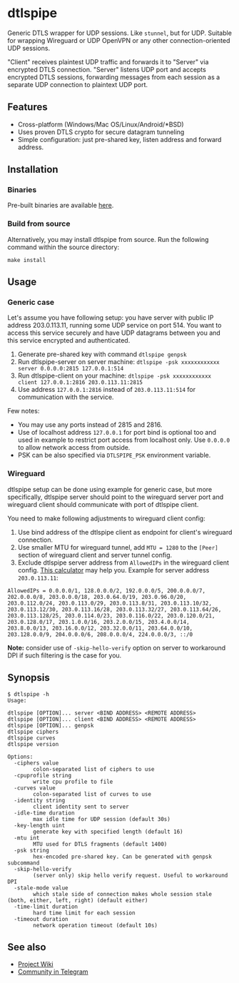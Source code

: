 # dtlspipe

Generic DTLS wrapper for UDP sessions. Like `stunnel`, but for UDP. Suitable for wrapping Wireguard or UDP OpenVPN or any other connection-oriented UDP sessions.

"Client" receives plaintest UDP traffic and forwards it to "Server" via encrypted DTLS connection. "Server" listens UDP port and accepts encrypted DTLS sessions, forwarding messages from each session as a separate UDP connection to plaintext UDP port.

## Features

* Cross-platform (Windows/Mac OS/Linux/Android/\*BSD)
* Uses proven DTLS crypto for secure datagram tunneling
* Simple configuration: just pre-shared key, listen address and forward address.

## Installation

### Binaries

Pre-built binaries are available [here](https://github.com/Snawoot/dtlspipe/releases/latest).

### Build from source

Alternatively, you may install dtlspipe from source. Run the following command within the source directory:

```
make install
```

## Usage

### Generic case

Let's assume you have following setup: you have server with public IP address 203.0.113.11, running some UDP service on port 514. You want to access this service securely and have UDP datagrams between you and this service encrypted and authenticated.

1. Generate pre-shared key with command `dtlspipe genpsk`
2. Run dtlspipe-server on server machine: `dtlspipe -psk xxxxxxxxxxxx server 0.0.0.0:2815 127.0.0.1:514`
3. Run dtlspipe-client on your machine: `dtlspipe -psk xxxxxxxxxxxx client 127.0.0.1:2816 203.0.113.11:2815`
4. Use address `127.0.0.1:2816` instead of `203.0.113.11:514` for communication with the service.

Few notes:

* You may use any ports instead of 2815 and 2816.
* Use of localhost address `127.0.0.1` for port bind is optional too and used in example to restrict port access from localhost only. Use `0.0.0.0` to allow network access from outside.
* PSK can be also specified via `DTLSPIPE_PSK` environment variable.

### Wireguard

dtlspipe setup can be done using example for generic case, but more specifically, dtlspipe server should point to the wireguard server port and wireguard client should communicate with port of dtlspipe client.

You need to make following adjustments to wireguard client config:

1. Use bind address of the dtlspipe client as endpoint for client's wireguard connection.
2. Use smaller MTU for wireguard tunnel, add `MTU = 1280` to the `[Peer]` section of wireguard client and server tunnel config.
3. Exclude dtlspipe server address from `AllowedIPs` in the wireguard client config. [This calculator](https://www.procustodibus.com/blog/2021/03/wireguard-allowedips-calculator/) may help you. Example for server address `203.0.113.11`:

```
AllowedIPs = 0.0.0.0/1, 128.0.0.0/2, 192.0.0.0/5, 200.0.0.0/7, 202.0.0.0/8, 203.0.0.0/18, 203.0.64.0/19, 203.0.96.0/20, 203.0.112.0/24, 203.0.113.0/29, 203.0.113.8/31, 203.0.113.10/32, 203.0.113.12/30, 203.0.113.16/28, 203.0.113.32/27, 203.0.113.64/26, 203.0.113.128/25, 203.0.114.0/23, 203.0.116.0/22, 203.0.120.0/21, 203.0.128.0/17, 203.1.0.0/16, 203.2.0.0/15, 203.4.0.0/14, 203.8.0.0/13, 203.16.0.0/12, 203.32.0.0/11, 203.64.0.0/10, 203.128.0.0/9, 204.0.0.0/6, 208.0.0.0/4, 224.0.0.0/3, ::/0
```

**Note:** consider use of `-skip-hello-verify` option on server to workaround DPI if such filtering is the case for you.

## Synopsis

```
$ dtlspipe -h
Usage:

dtlspipe [OPTION]... server <BIND ADDRESS> <REMOTE ADDRESS>
dtlspipe [OPTION]... client <BIND ADDRESS> <REMOTE ADDRESS>
dtlspipe [OPTION]... genpsk
dtlspipe ciphers
dtlspipe curves
dtlspipe version

Options:
  -ciphers value
    	colon-separated list of ciphers to use
  -cpuprofile string
    	write cpu profile to file
  -curves value
    	colon-separated list of curves to use
  -identity string
    	client identity sent to server
  -idle-time duration
    	max idle time for UDP session (default 30s)
  -key-length uint
    	generate key with specified length (default 16)
  -mtu int
    	MTU used for DTLS fragments (default 1400)
  -psk string
    	hex-encoded pre-shared key. Can be generated with genpsk subcommand
  -skip-hello-verify
    	(server only) skip hello verify request. Useful to workaround DPI
  -stale-mode value
    	which stale side of connection makes whole session stale (both, either, left, right) (default either)
  -time-limit duration
    	hard time limit for each session
  -timeout duration
    	network operation timeout (default 10s)
```

## See also

* [Project Wiki](https://github.com/Snawoot/dtlspipe/wiki)
* [Community in Telegram](https://t.me/dtlspipe)
